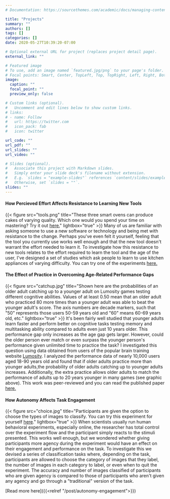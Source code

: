 ```yaml
---
# Documentation: https://sourcethemes.com/academic/docs/managing-content/

title: "Projects"
summary: ""
authors: []
tags: []
categories: []
date: 2020-05-27T10:39:20-07:00

# Optional external URL for project (replaces project detail page).
external_link: ""

# Featured image
# To use, add an image named `featured.jpg/png` to your page's folder.
# Focal points: Smart, Center, TopLeft, Top, TopRight, Left, Right, BottomLeft, Bottom, BottomRight.
image:
  caption: ""
  focal_point: ""
  preview_only: false

# Custom links (optional).
#   Uncomment and edit lines below to show custom links.
# links:
# - name: Follow
#   url: https://twitter.com
#   icon_pack: fab
#   icon: twitter

url_code: ""
url_pdf: ""
url_slides: ""
url_video: ""

# Slides (optional).
#   Associate this project with Markdown slides.
#   Simply enter your slide deck's filename without extension.
#   E.g. `slides = "example-slides"` references `content/slides/example-slides.md`.
#   Otherwise, set `slides = ""`.
slides: ""
---
```


#### How Percieved Effort Affects Resistance to Learning New Tools
{{< figure src="tools.png" title="These three smart ovens can produce cakes of varying quality. Which one would you spend your time on mastering? Try it out [here.](https://toolswitching.web.app/)" lightbox="true" >}}
Many of us are familiar with asking someone to use a new software or technology and being met with resistance to the change. Perhaps you've even felt it yourself, feeling that the tool you currently use works well enough and that the new tool doesn't warrant the effort needed to learn it. To investigate how this resistance to new tools relates to the effort required to learn the tool and the age of the user, I've designed a set of studies which ask people to learn to use kitchen appliances of varying difficulty. You can try one of the experiments [here.](https://toolswitching.web.app/)


#### The Effect of Practice in Overcoming Age-Related Performance Gaps 
{{< figure src="catchup.jpg" title="Shown here are the probabilities of an older adult catching up to a younger adult on Lumosity games testing different cognitive abilities. Values of at least 0.50 mean that an older adult who practiced 80 more times than a younger adult was able to beat the younger adult's score. The axis numbers are decade markers, such that \"50\" represents those users 50-59 years old and \"60\" means 60-69 years old, etc." lightbox="true" >}}
It's been fairly well studied that younger adults learn faster and perform better on cognitive tasks testing memory and multitasking ability compared to adults even just 10 years older. This performance gap only increases as the age gap gets larger. However, could the older person ever match or even surpass the younger person's performance given unlimited time to practice the task?
I investigated this question using data obtained from users of the popular brain training website [Lumosity](https://www.lumosity.com). I analyzed the performance data of nearly 10,000 users aged 18-90 years old and found that if older adults practice more than younger adults,the probability of older adults catching up to younger adults increases. Additionally, the extra practice allows older adults to match the performance of adults up to 20 years younger in many games (see graphic above). This work was peer-reviewed and you can read the published paper [here.](https://doi.org/10.1525/collabra.88156)

#### How Autonomy Affects Task Engagement
{{< figure src="choice.jpg" title="Participants are given the option to choose the types of images to classify. You can try this experiment for yourself [here](https://grocery-images.web.app/)." lightbox="true" >}}
When scientists usually run human behavioral experiments, especially online, the researcher has total control over the experiment flow and the participant simply reacts to the stimuli presented. This works well enough, but we wondered whether giving participants more agency during the experiment would have an effect on their engagement and performance on the task. To investigate this we devised a series of classification tasks where, depending on the task, participants are allowed to choose the category of images that they label, the number of images in each category to label, or even when to quit the experiment. The accuracy and number of images classified of participants who are given agency is compared to those of participants who aren't given any agency and go through a "traditional" version of the task. 

[Read more here]({{<relref "/post/autonomy-engagement">}})


